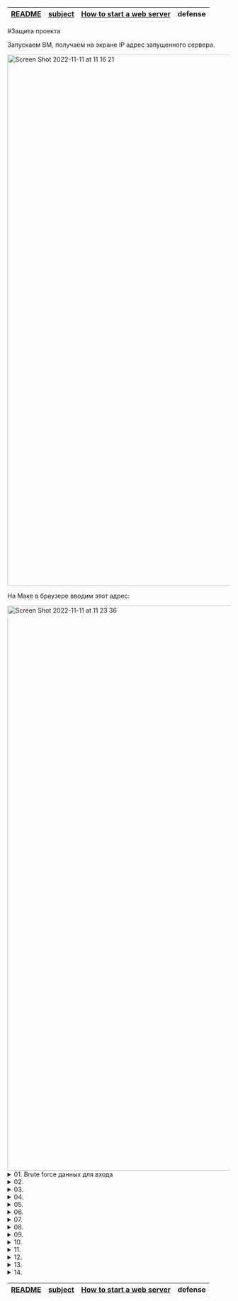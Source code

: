 | [README](README.md) | [subject](sublect_ru.md) | [How to start a web server](howTo.md) | defense |
|-|-|-|-|

#Защита проекта

Запускаем ВМ, получаем на экране IP адрес запущенного сервера. 

<img width="1200" alt="Screen Shot 2022-11-11 at 11 16 21" src="https://user-images.githubusercontent.com/84193980/201297810-9f5e8917-2f55-4ee0-96ad-2d347395af7f.png">

На Маке в браузере вводим этот адрес:

<img width="1276" alt="Screen Shot 2022-11-11 at 11 23 36" src="https://user-images.githubusercontent.com/84193980/201297804-96514ae7-6e1f-46de-b987-7e2d2c776cee.png">

<details><summary>01. Brute force данных для входа</summary>

| Найдено на странице | http://192.168.56.3/?page=signin |
|-|-|

<details><summary>Что такое `Brute force` и как взломано</summary>

[The main source of information](https://owasp.org)
  
![44-BruteForce](https://user-images.githubusercontent.com/84193980/201331815-afabace6-0df6-4de6-83cf-549b7577436b.jpeg)

`Brute force` использует метод проб и ошибок, чтобы угадать данные для входа, ключи шифрования или найти скрытую веб-страницу. Хакеры перебирают все возможные комбинации, надеясь угадать правильно.

Это старый метод атаки, но он по-прежнему эффективен и популярен среди хакеров. Потому что в зависимости от длины и сложности пароля его взлом может занять от нескольких секунд до многих лет.

На вышеуказанной странице мы можем ввести логин и пароль. 
  
 <img width="1169" alt="Screen Shot 2022-11-11 at 14 36 53" src="https://user-images.githubusercontent.com/84193980/201332789-dce4b467-d603-40db-897b-82bceeffb68f.png">
 
Когда мы вводим неправильный пароль, мы видим, что веб-страница перенаправляет на следующую страницу, на которой есть очень специфическое изображение images/WrongAnswer.gif:

<img width="1904" alt="Screen Shot 2022-11-11 at 14 35 05" src="https://user-images.githubusercontent.com/84193980/201332820-9375ec69-2e0b-4a86-b11c-2f21fc528212.png">
 
Мы можем использовать это для `Brute force` процесса входа в систему.

Для этого из [OWASP SecLists](https://github.com/danielmiessler/SecLists) используем наиболее часто используемые [имена пользователей](https://github.com/danielmiessler/SecLists/blob/master/Usernames/top-usernames-shortlist.txt) и [паролей](https://github.com/danielmiessler/SecLists/blob/master/Passwords/2020-200_most_used_passwords.txt)

Используя простой скрипт, мы можем попробовать каждую комбинацию наиболее часто используемых паролей и имен пользователей, и если мы не видим изображение «WrongAnswer.gif» на экране, то это означает, что мы успешно вошли в систему!

</details>

Брутфорсем получены следующие пароли:

<img width="469" alt="Screen Shot 2022-11-12 at 10 19 08" src="https://user-images.githubusercontent.com/84193980/201462532-0daca35f-8422-41f0-9d10-5efb0e9912f3.png">

Заходим по адресу: http://192.168.56.3/?page=signin, вводим логин и пароль. Наслаждаемся!

### Как исправить:
- Используйте более надежное имя пользователя и пароль
- Brute force detection tools
- Captcha
- Анализ копии запросов, поступающих на веб-приложение;
- Извлечение необходимых для принятия решений данных (IP, URL, ARGS, BODY);
- Фильтрация полученных данных с исключением нецелевых URI для уменьшения количества ложных срабатываний;
- Выбор запросов с одного адреса на конкретный URI по мере их близости или запросов со всех адресов на конкретный URI (для выявления распределенных атак методом перебора) в рамках определенного временного окна;
- Блокирование источника(ов) атаки при превышении пороговых значений.

</details>

<details><summary>02. </summary>

| Найдено на странице | http://192.168.56.3/index.php?page=member |
|-|-|

<details><summary>Что такое `` и как взломано</summary>



</details>



### Как исправить:
- 

</details>

<details><summary>03. </summary>

| Найдено на странице |  |
|-|-|

<details><summary>Что такое `` и как взломано</summary>



</details>



### Как исправить:
- 

</details>

<details><summary>04. </summary>

| Найдено на странице |  |
|-|-|

<details><summary>Что такое `` и как взломано</summary>



</details>



### Как исправить:
- 

</details>

<details><summary>05. </summary>

| Найдено на странице |  |
|-|-|

<details><summary>Что такое `` и как взломано</summary>



</details>



### Как исправить:
- 

</details>

<details><summary>06. </summary>

| Найдено на странице |  |
|-|-|

<details><summary>Что такое `` и как взломано</summary>



</details>



### Как исправить:
- 

</details>

<details><summary>07. </summary>

| Найдено на странице |  |
|-|-|

<details><summary>Что такое `` и как взломано</summary>



</details>



### Как исправить:
- 

</details>

<details><summary>08. </summary>

| Найдено на странице |  |
|-|-|

<details><summary>Что такое `` и как взломано</summary>



</details>



### Как исправить:
- 

</details>

<details><summary>09. </summary>

| Найдено на странице |  |
|-|-|

<details><summary>Что такое `` и как взломано</summary>



</details>



### Как исправить:
- 

</details>

<details><summary>10. </summary>

| Найдено на странице |  |
|-|-|

<details><summary>Что такое `` и как взломано</summary>



</details>



### Как исправить:
- 

</details>

<details><summary>11. </summary>

| Найдено на странице |  |
|-|-|

<details><summary>Что такое `` и как взломано</summary>



</details>



### Как исправить:
- 

</details>

<details><summary>12. </summary>

| Найдено на странице |  |
|-|-|

<details><summary>Что такое `` и как взломано</summary>



</details>



### Как исправить:
- 

</details>

<details><summary>13. </summary>

| Найдено на странице |  |
|-|-|

<details><summary>Что такое `` и как взломано</summary>



</details>



### Как исправить:
- 

</details>

<details><summary>14. </summary>

| Найдено на странице |  |
|-|-|

<details><summary>Что такое `` и как взломано</summary>



</details>



### Как исправить:
- 

</details>


| [README](README.md) | [subject](sublect_ru.md) | [How to start a web server](howTo.md) | defense |
|-|-|-|-|
